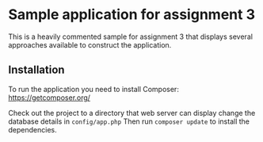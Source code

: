 # Sample application for assignment 3

This is a heavily commented sample  for assignment 3 that displays several approaches available 
to construct the application.

## Installation

To run the application you need to install Composer: https://getcomposer.org/

Check out the project to a directory that web server can display change the database details in `config/app.php`
Then run `composer update` to install the dependencies.
